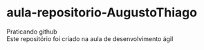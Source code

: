 # aula-repositorio-AugustoThiago
Praticando github <br>
Este repositório foi criado na aula de desenvolvimento ágil

